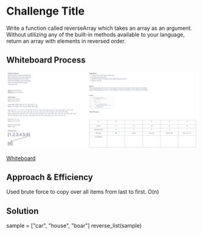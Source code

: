 # Challenge Title
Write a function called reverseArray which takes an array as an argument. Without utilizing any of the built-in methods available to your language, return an array with elements in reversed order.

## Whiteboard Process
![Whiteboard image](whiteboard.png)

[Whiteboard](https://mikeshen926191.invisionapp.com/freehand/Code-Challenge-01-sv3HJUCTn?dsid_h=636e74e165c5531051b0873e4688b39f544ff7ad527c03572b07ffa9374a3fa2&uid_h=cb08dec7ece6a9f52098e8b9edfd4330e40a53876f81c120382ecff9ccb5784d)


## Approach & Efficiency
Used brute force to copy over all items from last to first.
O(n)

## Solution
sample = ["car", "house", "boar"]
reverse_list(sample)
